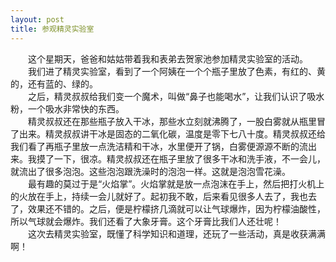 ```yaml
---
layout: post
title: 参观精灵实验室
---
```



　　这个星期天，爸爸和姑姑带着我和表弟去贺家池参加精灵实验室的活动。  
　　我们进了精灵实验室，看到了一个阿姨在一个个瓶子里放了色素，有红的、黄的，还有蓝的、绿的。  
　　之后，精灵叔叔给我们变一个魔术，叫做“鼻子也能喝水”，让我们认识了吸水粉，一个吸水非常快的东西。  
　　精灵叔叔还在那些瓶子放入干冰，那些水立刻就沸腾了，一股白雾就从瓶里冒了出来。精灵叔叔讲干冰是固态的二氧化碳，温度是零下七八十度。精灵叔叔还给我们看了再瓶子里放一点洗洁精和干冰，水里便开了锅，白雾便源源不断的流出来。我摸了一下，很凉。精灵叔叔还在瓶子里放了很多干冰和洗手液，不一会儿，就流出了很多泡泡。这些泡泡跟洗澡时的泡泡一样。这就是泡泡雪花澡。  
　　最有趣的莫过于是“火焰掌”。火焰掌就是放一点泡沫在手上，然后把打火机上的火放在手上，持续一会儿就好了。起初我不敢，后来看见很多人去了，我也去了，效果还不错的。之后，便是柠檬挤几滴就可以让气球爆炸，因为柠檬油酸性，所以气球就会爆炸。我们还看了大象牙膏。这个牙膏比我们人还壮呢！  
　　这次去精灵实验室，既懂了科学知识和道理，还玩了一些活动，真是收获满满啊！  
